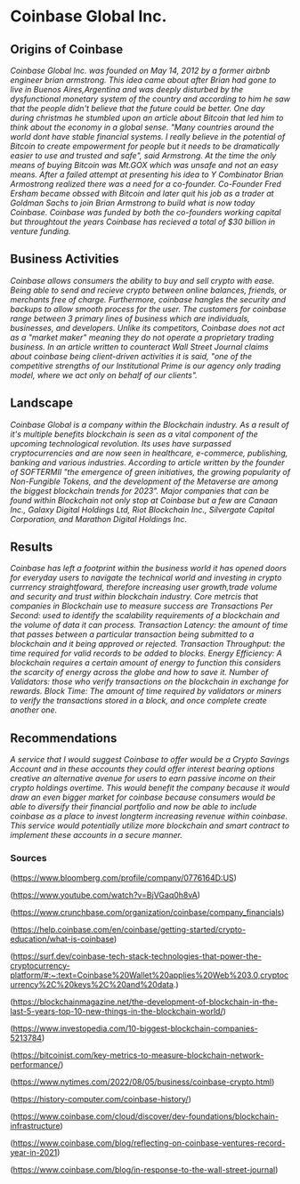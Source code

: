 # Coinbase Global Inc.

## Origins of Coinbase 

*Coinbase Global Inc. was founded on May 14, 2012 by a former airbnb engineer brian armstrong. This idea came about after Brian had gone to live in Buenos Aires,Argentina and was deeply disturbed by the dysfunctional monetary system of the country and according to him he saw that the people didn't believe that the future could be better. One day during christmas he stumbled upon an article about Bitcoin that led him to think about the economy in a global sense. "Many countries around the world dont have stable financial systems. I really believe in the potential of Bitcoin to create empowerment for people but it needs to be dramatically easier to use and trusted and safe", said Armstrong. At the time the only means of buying Bitcoin was Mt.GOX which was unsafe and not an easy means. After a failed attempt at presenting his idea to Y Combinator Brian Armostrong realized there was a need for a co-founder. Co-Founder Fred Ersham became obssed with Bitcoin and later quit his job as a trader at Goldman Sachs to join Brian Armstrong to build what is now today Coinbase. Coinbase was funded by both the co-founders working capital but throughtout the years Coinbase has recieved a total of $30 billion in venture funding.*

## Business Activities 

*Coinbase allows consumers the ability to buy and sell crypto with ease. Being able to send and recieve crypto between online balances, friends, or merchants free of charge. Furthermore, coinbase hangles the security and backups to allow smooth process for the user. The customers for coinbase range between 3 primary lines of business which are individuals, businesses, and developers. Unlike its competitors, Coinbase does not act as a "market maker" meaning they do not operate a proprietary trading business. In an article written to counteract Wall Street Journal claims about coinbase being client-driven activities it is said, "one of the competitive strengths of our Institutional Prime is our agency only trading model, where we act only on behalf of our clients".* 

## Landscape 

*Coinbase Global is a company within the Blockchain industry. As a result of it's multiple benefits blockchain is seen as a vital component of the upcoming technological revolution. Its uses have surpassed cryptocurrencies and are now seen in healthcare, e-commerce, publishing, banking and various industries. According to article written by the founder of SOFTERMII "the emergence of green initiatives, the growing popularity of Non-Fungible Tokens, and the development of the Metaverse are among the biggest blockchain trends for 2023". Major companies that can be found within Blockchain not only stop at Coinbase but a few are Canaan Inc., Galaxy Digital Holdings Ltd, Riot Blockchain Inc., Silvergate Capital Corporation, and Marathon Digital Holdings Inc.*

## Results

*Coinbase has left a footprint within the business world it has opened doors for everyday users to navigate the technical world and investing in crypto currrency straightfoward, therefore increasing user growth,trade volume and security and trust within blockchain industry. Core metrcis that companies in Blockchain use to measure success are Transactions Per Second: used to identify the scalability requirements of a blockchain and the volume of data it can process. Transaction Latency: the amount of time that passes between a particular transaction being submitted to a blockchain and it being approved or rejected. Transaction Throughput: the time required for valid records to be added to blocks. Energy Efficiency: A blockchain requires a certain amount of energy to function this considers the scarcity of energy across the globe and how to save it. Number of Validators: those who verify transactions on the blockchain in exchange for rewards. Block Time: The amount of time required by validators or miners to verify the transactions stored in a block, and once complete create another one.*

## Recommendations 

*A service that I would suggest Coinbase to offer would be a Crypto Savings Account and in these accounts they could offer interest bearing options creative an alternative avenue for users to earn passive income on their crypto holdings overtime. This would benefit the company because it would draw an even bigger market for coinbase because consumers would be able to diversify their financial portfolio and now be able to include coinbase as a place to invest longterm increasing revenue within coinbase. This service would potentially utilize more blockchain and smart contract to implement these accounts in a secure manner.*

### Sources

(https://www.bloomberg.com/profile/company/0776164D:US)

(https://www.youtube.com/watch?v=BjVGaq0h8vA)

(https://www.crunchbase.com/organization/coinbase/company_financials)

(https://help.coinbase.com/en/coinbase/getting-started/crypto-education/what-is-coinbase)

(https://surf.dev/coinbase-tech-stack-technologies-that-power-the-cryptocurrency-platform/#:~:text=Coinbase%20Wallet%20applies%20Web%203.0,cryptocurrency%2C%20keys%2C%20and%20data.)

(https://blockchainmagazine.net/the-development-of-blockchain-in-the-last-5-years-top-10-new-things-in-the-blockchain-world/)

(https://www.investopedia.com/10-biggest-blockchain-companies-5213784)

(https://bitcoinist.com/key-metrics-to-measure-blockchain-network-performance/)

(https://www.nytimes.com/2022/08/05/business/coinbase-crypto.html)

(https://history-computer.com/coinbase-history/)

(https://www.coinbase.com/cloud/discover/dev-foundations/blockchain-infrastructure)

(https://www.coinbase.com/blog/reflecting-on-coinbase-ventures-record-year-in-2021)

(https://www.coinbase.com/blog/in-response-to-the-wall-street-journal)
